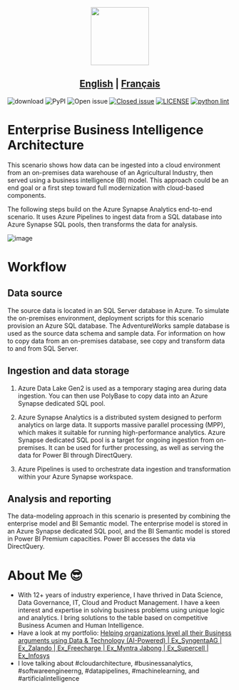 <p align="center">
  <img src="https://user-images.githubusercontent.com/76818972/209818252-f5f34122-e268-489c-bf67-ae00962fadc0.jpg" height=130>
</p>

## <div align="center"><b><a href="README.md">English</a> | <a href="README_CN.md">Français</a></b></div>

![download](https://img.shields.io/badge/cloud-101open-yellow)
![PyPI](https://img.shields.io/badge/azure-v2.2-blue)
![Open issue](https://img.shields.io/badge/lambda-passing-yellow)
[![Closed issue](https://img.shields.io/github/issues-closed/TencentARC/GFPGAN)](https://github.com/TencentARC/GFPGAN/issues)
[![LICENSE](https://img.shields.io/badge/License-Apache%202.0-blue.svg)](https://github.com/TencentARC/GFPGAN/blob/master/LICENSE)
[![python lint](https://github.com/TencentARC/GFPGAN/actions/workflows/pylint.yml/badge.svg)](https://github.com/TencentARC/GFPGAN/blob/master/.github/workflows/pylint.yml)

# Enterprise Business Intelligence Architecture

This scenario shows how data can be ingested into a cloud environment from an on-premises data warehouse of an Agricultural Industry, then served using a business intelligence (BI) model. This approach could be an end goal or a first step toward full modernization with cloud-based components.

The following steps build on the Azure Synapse Analytics end-to-end scenario. It uses Azure Pipelines to ingest data from a SQL database into Azure Synapse SQL pools, then transforms the data for analysis.

![image](https://user-images.githubusercontent.com/76818972/209845148-002f4603-cbe3-45ba-94e7-57ed53cdde38.png)

# Workflow

## Data source
The source data is located in an SQL Server database in Azure. To simulate the on-premises environment, deployment scripts for this scenario provision an Azure SQL database. The AdventureWorks sample database is used as the source data schema and sample data. For information on how to copy data from an on-premises database, see copy and transform data to and from SQL Server.

## Ingestion and data storage
1. Azure Data Lake Gen2 is used as a temporary staging area during data ingestion. You can then use PolyBase to copy data into an Azure Synapse dedicated SQL pool.

2. Azure Synapse Analytics is a distributed system designed to perform analytics on large data. It supports massive parallel processing (MPP), which makes it suitable for running high-performance analytics. Azure Synapse dedicated SQL pool is a target for ongoing ingestion from on-premises. It can be used for further processing, as well as serving the data for Power BI through DirectQuery.

3. Azure Pipelines is used to orchestrate data ingestion and transformation within your Azure Synapse workspace.

## Analysis and reporting
The data-modeling approach in this scenario is presented by combining the enterprise model and BI Semantic model. The enterprise model is stored in an Azure Synapse dedicated SQL pool, and the BI Semantic model is stored in Power BI Premium capacities. Power BI accesses the data via DirectQuery.

# About Me :sunglasses: #
- With 12+ years of industry experience, I have thrived in Data Science, Data Governance, IT, Cloud and Product Management. I have a keen interest and expertise in solving business problems using unique logic and analytics. I bring solutions to the table based on competitive Business Acumen and Human Intelligence.
- Have a look at my portfolio: [Helping organizations level all their Business arguments using Data & Technology (AI-Powered) | Ex_SyngentaAG | Ex_Zalando | Ex_Freecharge | Ex_Myntra Jabong | Ex_Supercell | Ex_Infosys](https://www.linkedin.com/in/ianthropos/)
- I love talking about #cloudarchitecture, #businessanalytics, #softwareengineerng, #datapipelines, #machinelearning, and #artificialintelligence
